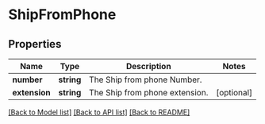 # ShipFromPhone

## Properties
Name | Type | Description | Notes
------------ | ------------- | ------------- | -------------
**number** | **string** | The Ship from phone Number. | 
**extension** | **string** | The Ship from phone extension. | [optional] 

[[Back to Model list]](../../README.md#documentation-for-models) [[Back to API list]](../../README.md#documentation-for-api-endpoints) [[Back to README]](../../README.md)


